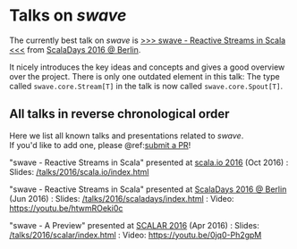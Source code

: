 Talks on *swave*
================

The currently best talk on *swave* is [>>> swave - Reactive Streams in Scala <<<](https://youtu.be/htwmROeki0c)
from [ScalaDays 2016 @ Berlin](http://event.scaladays.org/scaladays-berlin-2016).

It nicely introduces the key ideas and concepts and gives a good overview over the project. There is only one outdated
element in this talk: The type called `swave.core.Stream[T]` in the talk is now called `swave.core.Spout[T]`.  


All talks in reverse chronological order
----------------------------------------

Here we list all known talks and presentations related to *swave*.<br/>
If you'd like to add one, please @ref:[submit a PR](../project/contributing.md)!

"swave - Reactive Streams in Scala" presented at [scala.io 2016](http://scala.io) (Oct 2016)
:  Slides: [/talks/2016/scala.io/index.html](../talks/2016/scala.io/index.html)

"swave - Reactive Streams in Scala" presented at [ScalaDays 2016 @ Berlin](http://event.scaladays.org/scaladays-berlin-2016) (Jun 2016)
:  Slides: [/talks/2016/scaladays/index.html](../talks/2016/scaladays/index.html)
:  Video: https://youtu.be/htwmROeki0c

"swave - A Preview" presented at [SCALAR 2016](http://scalar-conf.com/) (Apr 2016)
:  Slides: [/talks/2016/scalar/index.html](../talks/2016/scalar/index.html)
:  Video: https://youtu.be/0jq0-Ph2gpM